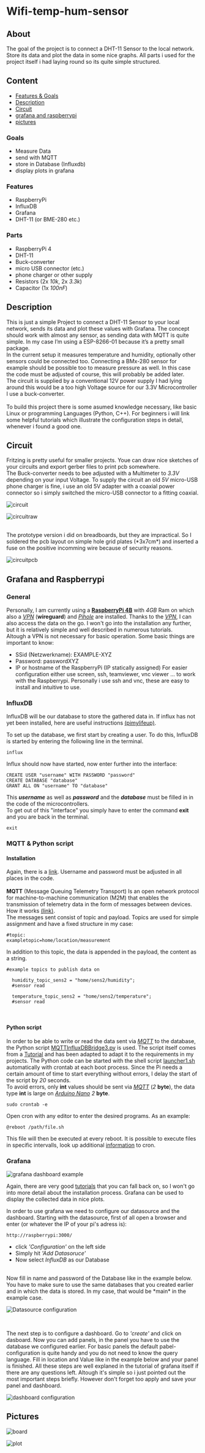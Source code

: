 # Wifi-temp-hum-sensor
## About
The goal of the project is to connect a DHT-11 Sensor to the local network. Store its data and plot the data in some nice graphs. All parts i used for the project itself i had laying round so its quite simple structured.

## Content
- [Features & Goals](#features)
- [Description](#description)
- [Circuit](#circuit)
- [grafana and raspberrypi](#grafana-and-raspberrypi)
- [pictures](#pictures)

### Goals
- Measure Data
- send with MQTT
- store in Database (Influxdb)
- display plots in grafana

### Features
- RaspberryPi
- InfluxDB
- Grafana
- DHT-11 (or BME-280 etc.)

### Parts
- RaspberryPi 4
- DHT-11
- Buck-converter
- micro USB connector (etc.)
- phone charger or other supply
- Resistors (2x *10k*, 2x *3.3k*)
- Capacitor (1x *100nF*)

## Description
This is just a simple Project to connect a DHT-11 Sensor to your local network, sends its data and plot these values with Grafana. The concept should work with almost any sensor, as sending data with MQTT is quite simple. In my case I’m using a ESP-8266-01 because it’s a pretty small package. <br>
In the current setup it measures temperature and humidity, optionally other sensors could be connected too. Connecting a BMx-280 sensor for example should be possible too to measure pressure as well. In this case the code must be adjusted of course, this will probably be added later. <br>
The circuit is supplied by a conventional 12V power supply I had lying around this would be a too high Voltage source for our 3.3V Microcontroller I use a buck-converter. <br>
<br>
To build this project there is some asumed knowledge necessary, like basic Linux or programming Languages (Python, C++). For beginners i will link some helpful tutorials which illustrate the configuration steps in detail, whenever i found a good one.

## Circuit
Fritzing is pretty useful for smaller projects. Youe can draw nice sketches of your circuits and export gerber files to print pcb somewhere. <br>
The Buck-converter needs to bee adjusted with a Multimeter to *3.3V* depending on your input Voltage. To supply the circuit an old *5V* micro-USB phone charger is fine, i use an old 5V adapter with a coaxial power connector so i simply switched the micro-USB connector to a fitting coaxial. <br>

![circuit](/docs/circuit.png "circuit")

![circuitraw](/docs/circuitraw.png "circuit")

<br>
The prototype version i did on breadboards, but they are impractical. So I soldered the pcb layout on simple hole grid plates (*3x7cm*) and inserted a fuse on the positive incomming wire because of security reasons. <br>

![circuitpcb](/docs/circuitpcb.png "circuit")

## Grafana and Raspberrypi
### General
Personally, I am currently using a [**RaspberryPi 4B**](https://www.raspberrypi.com/products/raspberry-pi-4-model-b/) with *4GB* Ram on which also a [*VPN*](https://www.pivpn.io/) (**wireguard**) and [*Pihole*](https://pi-hole.net/) are installed. Thanks to the [*VPN*](https://www.pivpn.io/), I can also access the data on the go. I won't go into the installation any further, but it is relatively simple and well described in numerous tutorials. <br>Altough a VPN is not necessary for basic operation. Some basic things are important to know:
- SSid (Netzwerkname): EXAMPLE-XYZ
- Password: passwordXYZ
- IP or hostname of the RaspberryPi (IP statically assigned)
For easier configuration either use screen, ssh, teamviewer, vnc viewer ... to work with the Raspberrypi. Personally i use ssh and vnc, these are easy to install and intuitive to use. <br>

### InfluxDB
InfluxDB will be our database to store the gathered data in. 
If influx has not yet been installed, here are useful instructions [(pimylifeup)](https://pimylifeup.com/raspberry-pi-influxdb/).
<br>

To set up the database, we first start by creating a user. To do this, InfluxDB is started by entering the following line in the terminal.
```
influx
```
Influx should now have started, now enter further into the interface:
```
CREATE USER "username" WITH PASSWORD "password"
CREATE DATABASE "database"
GRANT ALL ON "username" TO "database"
```
This ***username*** as well as ***password*** and the ***database*** must be filled in in the code of the microcontrollers.
<br>
To get out of this "interface" you simply have to enter the command **exit** and you are back in the terminal.
```
exit
```

### MQTT & Python script
#### Installation
Again, there is a [link](https://pimylifeup.com/raspberry-pi-mosquitto-mqtt-server/).
Username and password must be adjusted in all places in the code. <br>
<br>
**MQTT** (Message Queuing Telemetry Transport) Is an open network protocol for machine-to-machine communication (M2M) that enables the transmission of telemetry data in the form of messages between devices. How it works [(link)](http://www.steves-internet-guide.com/mqtt-works/). <br>
The messages sent consist of topic and payload. Topics are used for simple assignment and have a fixed structure in my case:
```
#topic:
exampletopic=home/location/measurement
```
In addition to this topic, the data is appended in the payload, the content as a string.
```
#example topics to publish data on

  humidity_topic_sens2 = "home/sens2/humidity";
  #sensor read

  temperature_topic_sens2 = "home/sens2/temperature";
  #sensor read

```

<br>

#### Python script
In order to be able to write or read the data sent via [*MQTT*](#mqtt) to the database, the Python script [MQTTInfluxDBBridge3.py](/code/pi_scripts/MQTTInfluxDBBridge3.py) is used. The script itself comes from a [Tutorial](https://diyi0t.com/visualize-mqtt-data-with-influxdb-and-grafana/) and has been adapted to adapt it to the requirements in my projects. The Python code can be started with the shell script [launcher1.sh](/code/pi_scripts/launcher1.sh) automatically with crontab at each boot process. Since the Pi needs a certain amount of time to start everything without errors, I delay the start of the script by *20* seconds. <br>
To avoid errors, only **int** values should be sent via [*MQTT*](#mqtt) (*2* **byte**), the data type **int** is large on [*Arduino Nano*](https://store.arduino.cc/products/arduino-nano) *2* **byte**. <br>
```
sudo crontab -e
```
Open cron with any editor to enter the desired programs. As an example:
```
@reboot /path/file.sh
```
This file will then be executed at every reboot. It is possible to execute files in specific intervalls, look up additional [information](https://pimylifeup.com/cron-jobs-and-crontab/) to cron.
<br>

### Grafana
![grafana dashboard example](/docs/pictures/placeholder.png "placeholder") <br>

Again, there are very good [tutorials](https://grafana.com/tutorials/install-grafana-on-raspberry-pi/) that you can fall back on, so I won't go into more detail about the installation process. Grafana can be used to display the collected data in nice plots. <br>

In order to use grafana we need to configure our datasource and the dashboard. Starting with the datasource, first of all open a browser and enter (or whatever the IP of your pi's adress is): <br>
```
http://raspberrypi:3000/
```
- click *'Configuration'* on the left side
- Simply hit *'Add Datasoruce'*
- Now select *InfluxDB* as our Database

<br>
Now fill in name and password of the Database like in the example below. You have to make sure to use the same databases that you created earlier and in which the data is stored. In my case, that would be *main* in the example case. <br>

![Datasource configuration](/docs/pictures/datasources.png "Datasource configuration example") <br>

<br>

The next step is to configure a dashboard. Go to *'create'* and click on dasboard. Now you can add panels, in the panel you have to use the database we configured earlier. For basic panels the default pabel-configuration is quite handy and you do not need to know the query language. Fill in location and Value like in the example below and your panel is finished. All these steps are well explaned in the tutorial of grafana itself if there are any questions left. Altough it's simple so i just pointed out the most important steps briefly. However don't forget too apply and save your panel and dashboard. <br>

![dashboard configuration](/docs/pictures/dashboard.png "dashboard configuration example") <br>

## Pictures
![board](/docs/pictures/dht11wifi.jpg "board")

![plot](/docs/pictures/twodayschart.png "plot")
